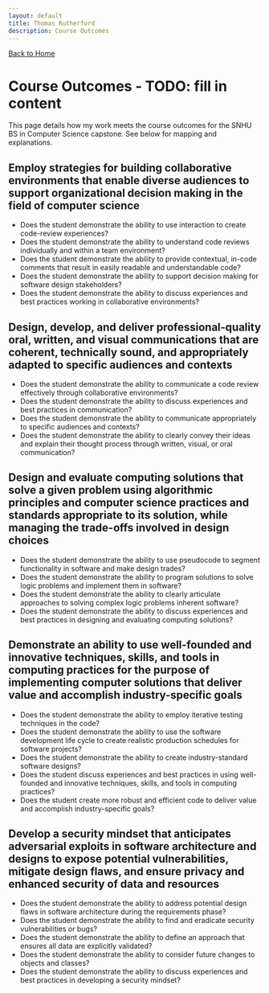 ```yaml
---
layout: default
title: Thomas Rutherford
description: Course Outcomes
---
```


[Back to Home](index.html)

# Course Outcomes - TODO: fill in content

This page details how my work meets the course outcomes for the SNHU BS in Computer Science capstone. See below for mapping and explanations.

## Employ strategies for building collaborative environments that enable diverse audiences to support organizational decision making in the field of computer science
- Does the student demonstrate the ability to use interaction to create code-review experiences?
- Does the student demonstrate the ability to understand code reviews individually and within a team environment?
- Does the student demonstrate the ability to provide contextual, in-code comments that result in easily readable and understandable code?
- Does the student demonstrate the ability to support decision making for software design stakeholders?
- Does the student demonstrate the ability to discuss experiences and best practices working in collaborative environments?

## Design, develop, and deliver professional-quality oral, written, and visual communications that are coherent, technically sound, and appropriately adapted to specific audiences and contexts
- Does the student demonstrate the ability to communicate a code review effectively through collaborative environments?
- Does the student demonstrate the ability to discuss experiences and best practices in communication?
- Does the student demonstrate the ability to communicate appropriately to specific audiences and contexts?
- Does the student demonstrate the ability to clearly convey their ideas and explain their thought process through written, visual, or oral communication?

## Design and evaluate computing solutions that solve a given problem using algorithmic principles and computer science practices and standards appropriate to its solution, while managing the trade-offs involved in design choices
- Does the student demonstrate the ability to use pseudocode to segment functionality in software and make design trades?
- Does the student demonstrate the ability to program solutions to solve logic problems and implement them in software?
- Does the student demonstrate the ability to clearly articulate approaches to solving complex logic problems inherent software?
- Does the student demonstrate the ability to discuss experiences and best practices in designing and evaluating computing solutions?

## Demonstrate an ability to use well-founded and innovative techniques, skills, and tools in computing practices for the purpose of implementing computer solutions that deliver value and accomplish industry-specific goals
- Does the student demonstrate the ability to employ iterative testing techniques in the code?
- Does the student demonstrate the ability to use the software development life cycle to create realistic production schedules for software projects?
- Does the student demonstrate the ability to create industry-standard software designs?
- Does the student discuss experiences and best practices in using well-founded and innovative techniques, skills, and tools in computing practices?
- Does the student create more robust and efficient code to deliver value and accomplish industry-specific goals?

## Develop a security mindset that anticipates adversarial exploits in software architecture and designs to expose potential vulnerabilities, mitigate design flaws, and ensure privacy and enhanced security of data and resources
- Does the student demonstrate the ability to address potential design flaws in software architecture during the requirements phase?
- Does the student demonstrate the ability to find and eradicate security vulnerabilities or bugs?
- Does the student demonstrate the ability to define an approach that ensures all data are explicitly validated?
- Does the student demonstrate the ability to consider future changes to objects and classes?
- Does the student demonstrate the ability to discuss experiences and best practices in developing a security mindset?